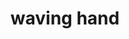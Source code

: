 ---
layout: people&body
title: waving hand
emoji: waving_hand
permalink: 👋.html
image: assets/img/3moji/waving_hand.png
---